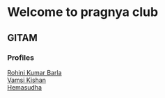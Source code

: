 # Welcome to pragnya club

## GITAM

### Profiles

[Rohini Kumar Barla](rohinibarla)    
[Vamsi Kishan](nrajana)   
[Hemasudha](hputluri)  

